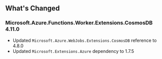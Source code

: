 ## What's Changed

<!-- Please add your release notes in the following format:
- My change description (#PR/#issue)
-->

### Microsoft.Azure.Functions.Worker.Extensions.CosmosDB 4.11.0

- Updated `Microsoft.Azure.WebJobs.Extensions.CosmosDB` reference to 4.8.0
- Updated `Microsoft.Extensions.Azure` dependency to 1.7.5
